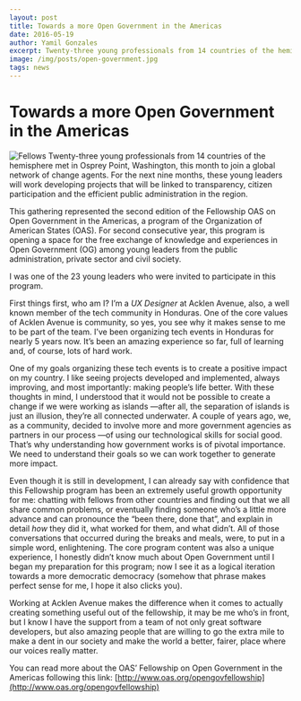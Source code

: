 ```yaml
---
layout: post
title: Towards a more Open Government in the Americas
date: 2016-05-19
author: Yamil Gonzales
excerpt: Twenty-three young professionals from 14 countries of the hemisphere met in Osprey Point, Washington, this month to join a global network of change agents...
image: /img/posts/open-government.jpg
tags: news
---
```


# Towards a more Open Government in the Americas

![Fellows](http://i.imgur.com/3xiIDpN.jpg)
Twenty-three young professionals from 14 countries of the hemisphere met in Osprey Point, Washington, this month to join a global network of change agents. For the next nine months, these young leaders will work developing projects that will be linked to transparency, citizen participation and the efficient public administration in the region.

This gathering represented the second edition of the Fellowship OAS on Open Government in the Americas, a program of the Organization of American States (OAS). For second consecutive year, this program is opening a space for the free exchange of knowledge and experiences in Open Government (OG) among young leaders from the public administration, private sector and civil society.

I was one of the 23 young leaders who were invited to participate in this program.

First things first, who am I? I’m a _UX Designer_ at Acklen Avenue, also, a well known member of the tech community in Honduras. One of the core values of Acklen Avenue is community, so yes, you see why it makes sense to me to be part of the team. I’ve been organizing tech events in Honduras for nearly 5 years now. It’s been an amazing experience so far, full of learning and, of course, lots of hard work.

One of my goals organizing these tech events is to create a positive impact on my country. I like seeing projects developed and implemented, always improving, and most importantly: making people’s life better. With these thoughts in mind, I understood that it would not be possible to create a change if we were working as islands —after all, the separation of islands is just an illusion, they’re all connected underwater. A couple of years ago, we, as a community, decided to involve more and more government agencies as partners in our process —of using our technological skills for social good. That’s why understanding how government works is of pivotal importance. We need to understand their goals so we can work together to generate more impact.

Even though it is still in development, I can already say with confidence that this Fellowship program has been an extremely useful growth opportunity for me: chatting with fellows from other countries and finding out that we all share common problems, or eventually finding someone who’s a little more advance and can pronounce the “been there, done that”, and explain in detail _how_ they did it, what worked for them, and what didn’t. All of those conversations that occurred during the breaks and meals, were, to put in a simple word, enlightening. The core program content was also a unique experience, I honestly didn’t know much about Open Government until I began my preparation for this program; now I see it as a logical iteration towards a more democratic democracy (somehow that phrase makes perfect sense for me, I hope it also clicks you).

Working at Acklen Avenue makes the difference when it comes to actually creating something useful out of the fellowship, it may be me who’s in front, but I know I have the support from a team of not only great software developers, but also amazing people that are willing to go the extra mile to make a dent in our society and make the world a better, fairer, place where our voices really matter.

You can read more about the OAS’ Fellowship on Open Government in the Americas following this link: [http://www.oas.org/opengovfellowship](http://www.oas.org/opengovfellowship)